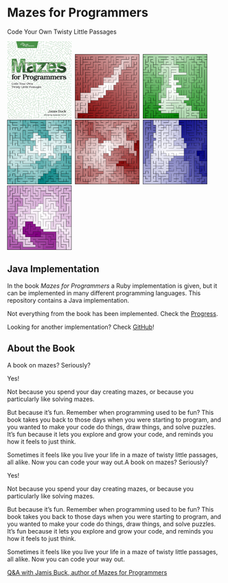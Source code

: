 # Mazes for Programmers
Code Your Own Twisty Little Passages

<a href="https://pragprog.com/titles/jbmaze/mazes-for-programmers/"><img  width=150  src="src/documentation/image/book-mazes-for-programmers.jpeg" /></a>
&nbsp;<img  width=150  src="src/documentation/image/20201213-182530-maze-binary-tree-25x25.png" />
&nbsp;<img  width=150  src="src/documentation/image/20201214-083657-maze-sidewinder-25x25.png" />
&nbsp;<img  width=150  src="src/documentation/image/20201215-162110-maze-aldous-broder-25x25.png" />
&nbsp;<img  width=150  src="src/documentation/image/20201215-180405-maze-wilson-25x25.png" />
&nbsp;<img  width=150  src="src/documentation/image/20201215-231935-maze-hund-and-kill-25x25.png" />
&nbsp;<img  width=150  src="src/documentation/image/20201216-080547-maze-recursive-backtracker-25x25.png" />


## Java Implementation

In the book *Mazes for Programmers* a Ruby implementation is given, but it can be implemented in many different programming languages. This repository contains a Java implementation.

Not everything from the book has been implemented. Check the [Progress](progress.md).

Looking for another implementation? Check [GitHub](https://github.com/search?q=mazes+for+programmers)!


## About the Book

A book on mazes? Seriously?

Yes!

Not because you spend your day creating mazes, or because you particularly like solving mazes.

But because it’s fun. Remember when programming used to be fun? This book takes you back to those days when you were starting to program, and you wanted to make your code do things, draw things, and solve puzzles. It’s fun because it lets you explore and grow your code, and reminds you how it feels to just think.

Sometimes it feels like you live your life in a maze of twisty little passages, all alike. Now you can code your way out.A book on mazes? Seriously?

Yes!

Not because you spend your day creating mazes, or because you particularly like solving mazes.

But because it’s fun. Remember when programming used to be fun? This book takes you back to those days when you were starting to program, and you wanted to make your code do things, draw things, and solve puzzles. It’s fun because it lets you explore and grow your code, and reminds you how it feels to just think.

Sometimes it feels like you live your life in a maze of twisty little passages, all alike. Now you can code your way out.

[Q&A with Jamis Buck, author of Mazes for Programmers](https://pragprog.com/titles/jbmaze/mazes-for-programmers/#qa-with-jamis-buck-author-of-mazes-for-programmers)
